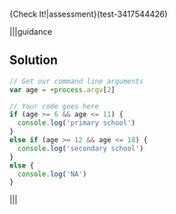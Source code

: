 {Check It!|assessment}(test-3417544426)

|||guidance
## Solution
```javascript
// Get our command line arguments
var age = +process.argv[2]

// Your code goes here
if (age >= 6 && age <= 11) {
  console.log('primary school')
}
else if (age >= 12 && age <= 18) {
  console.log('secondary school')
}
else {
  console.log('NA')
}
```
|||